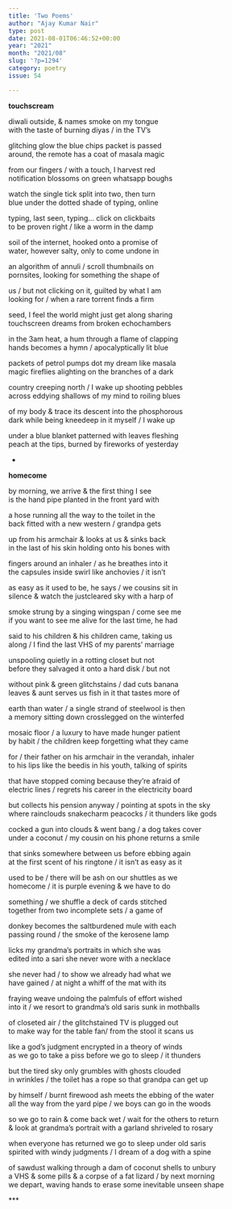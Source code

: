 ```yaml
---
title: 'Two Poems'
author: "Ajay Kumar Nair"
type: post
date: 2021-08-01T06:46:52+00:00
year: "2021"
month: "2021/08"
slug: '?p=1294'
category: poetry
issue: 54

---
```

**touchscream**

diwali outside, & names smoke on my tongue  
with the taste of burning diyas / in the TV’s

glitching glow the blue chips packet is passed  
around, the remote has a coat of masala magic

from our fingers / with a touch, I harvest red  
notification blossoms on green whatsapp boughs

watch the single tick split into two, then turn  
blue under the dotted shade of typing, online

typing, last seen, typing… click on clickbaits  
to be proven right / like a worm in the damp

soil of the internet, hooked onto a promise of  
water, however salty, only to come undone in

an algorithm of annuli / scroll thumbnails on  
pornsites, looking for something the shape of

us / but not clicking on it, guilted by what I am  
looking for / when a rare torrent finds a firm

seed, I feel the world might just get along sharing  
touchscreen dreams from broken echochambers

in the 3am heat, a hum through a flame of clapping  
hands becomes a hymn / apocalyptically lit blue

packets of petrol pumps dot my dream like masala  
magic fireflies alighting on the branches of a dark

country creeping north / I wake up shooting pebbles  
across eddying shallows of my mind to roiling blues

of my body & trace its descent into the phosphorous  
dark while being kneedeep in it myself / I wake up

under a blue blanket patterned with leaves fleshing  
peach at the tips, burned by fireworks of yesterday

*

**homecome**

by morning, we arrive & the first thing I see  
is the hand pipe planted in the front yard with

a hose running all the way to the toilet in the  
back fitted with a new western / grandpa gets

up from his armchair & looks at us & sinks back  
in the last of his skin holding onto his bones with

fingers around an inhaler / as he breathes into it  
the capsules inside swirl like anchovies / it isn’t

as easy as it used to be, he says / we cousins sit in  
silence & watch the justcleared sky with a harp of

smoke strung by a singing wingspan / come see me  
if you want to see me alive for the last time, he had

said to his children & his children came, taking us  
along / I find the last VHS of my parents’ marriage

unspooling quietly in a rotting closet but not  
before they salvaged it onto a hard disk / but not

without pink & green glitchstains / dad cuts banana  
leaves & aunt serves us fish in it that tastes more of

earth than water / a single strand of steelwool is then  
a memory sitting down crosslegged on the winterfed

mosaic floor / a luxury to have made hunger patient  
by habit / the children keep forgetting what they came

for / their father on his armchair in the verandah, inhaler  
to his lips like the beedis in his youth, talking of spirits

that have stopped coming because they’re afraid of  
electric lines / regrets his career in the electricity board

but collects his pension anyway / pointing at spots in the sky  
where rainclouds snakecharm peacocks / it thunders like gods

cocked a gun into clouds & went bang / a dog takes cover  
under a coconut / my cousin on his phone returns a smile

that sinks somewhere between us before ebbing again  
at the first scent of his ringtone / it isn’t as easy as it

used to be / there will be ash on our shuttles as we  
homecome / it is purple evening & we have to do

something / we shuffle a deck of cards stitched  
together from two incomplete sets / a game of

donkey becomes the saltburdened mule with each  
passing round / the smoke of the kerosene lamp

licks my grandma’s portraits in which she was  
edited into a sari she never wore with a necklace

she never had / to show we already had what we  
have gained / at night a whiff of the mat with its

fraying weave undoing the palmfuls of effort wished  
into it / we resort to grandma’s old saris sunk in mothballs

of closeted air / the glitchstained TV is plugged out  
to make way for the table fan/ from the stool it scans us

like a god’s judgment encrypted in a theory of winds  
as we go to take a piss before we go to sleep / it thunders

but the tired sky only grumbles with ghosts clouded  
in wrinkles / the toilet has a rope so that grandpa can get up

by himself / burnt firewood ash meets the ebbing of the water  
all the way from the yard pipe / we boys can go in the woods

so we go to rain & come back wet / wait for the others to return  
& look at grandma’s portrait with a garland shriveled to rosary

when everyone has returned we go to sleep under old saris  
spirited with windy judgments / I dream of a dog with a spine

of sawdust walking through a dam of coconut shells to unbury  
a VHS & some pills & a corpse of a fat lizard / by next morning  
we depart, waving hands to erase some inevitable unseen shape

\***
